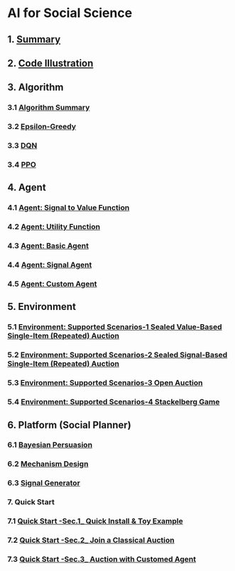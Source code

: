# AI for Social Science

## 1. [Summary](./summary.md)

## 2. [Code Illustration](./code_illustration/Dynamic_env.md)

## 3. Algorithm

### 3.1 [Algorithm Summary](./algorithm/algorithm_summary.md)

### 3.2 [Epsilon-Greedy](./algorithm/epsilon_greedy.md)

### 3.3 [DQN](./algorithm/DQN.md)

### 3.4 [PPO](./algorithm/PPO.md)

## 4. Agent

### 4.1 [Agent: Signal to Value Function](./agent/agent-signal_to_value_function.md)

### 4.2 [Agent: Utility Function](./agent/agent-utility_function.md)

### 4.3 [Agent: Basic Agent](./agent/agent-basic_agent.md)

### 4.4 [Agent: Signal Agent](./agent/agent-signal_agent.md)

### 4.5 [Agent: Custom Agent](./agent/agent-custom_agent.md)

## 5. Environment

### 5.1 [Environment: Supported Scenarios-1 Sealed Value-Based Single-Item (Repeated) Auction](./Environment/Environment%20_%20Supported%20Scenarios-1%20Sealed%20Value-Based%20Single-Item%20(Repeated)%20Auction.md)

### 5.2 [Environment: Supported Scenarios-2 Sealed Signal-Based Single-Item (Repeated) Auction](./Environment/Environment%20_%20Supported%20Scenarios-2%20Sealed%20Signal-Based%20Single-Item%20(Repeated)%20Auction.md)

### 5.3 [Environment: Supported Scenarios-3 Open Auction](./Environment/Environment%20_%20Supported%20Scenarios-3%20Open%20Auction.md)

### 5.4 [Environment: Supported Scenarios-4 Stackelberg Game](./Environment/Environment%20_%20Supported%20Scenarios-4%20Stackelberg%20Game.md)

## 6. Platform (Social Planner)

### 6.1 [Bayesian Persuasion](./Platform_Social-Planner/Bayesian%20Persuasion.md)

### 6.2 [Mechanism Design](./Platform_Social-Planner/Mechanism%20Design.md)

### 6.3 [Signal Generator](./Platform_Social-Planner/Signal%20Generator.md)


### 7. Quick Start

### 7.1 [Quick Start -Sec.1_ Quick Install & Toy Example](./Quick_Start/Quick%20Start%20-Sec.1_%20Quick%20Install%20%26%20Toy%20Example.md)

### 7.2 [Quick Start -Sec.2_ Join a Classical Auction](./Quick_Start/Quick%20Start%20-Sec.2_%20Join%20a%20Classical%20Auction.md)

### 7.3 [Quick Start -Sec.3_ Auction with Customed Agent](./Quick_Start/Quick%20Start%20-Sec.3_%20Auction%20with%20Customed%20Agent.md)
